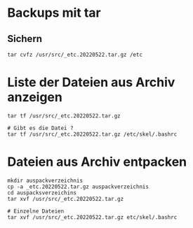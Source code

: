 # Backups mit tar 

## Sichern 

```
tar cvfz /usr/src/_etc.20220522.tar.gz /etc 

```

# Liste der Dateien aus Archiv anzeigen

```
tar tf /usr/src/_etc.20220522.tar.gz 

# Gibt es die Datei ? 
tar tf /usr/src/_etc.20220522.tar.gz /etc/skel/.bashrc 

```

# Dateien aus Archiv entpacken 

```
mkdir auspackverzeichnis
cp -a _etc.20220522.tar.gz auspackverzeichnis 
cd auspacksverzeichins 
tar xvf /usr/src/_etc.20220522.tar.gz 

# Einzelne Dateien  
tar xvf /usr/src/_etc.20220522.tar.gz etc/skel/.bashrc 

```

